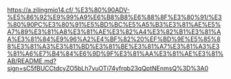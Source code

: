 https://a.zilingmio14.cf/,%E3%80%90ADV-%E5%86%92%E9%99%A9%E6%B8%B8%E6%88%8F%E3%80%91/%E3%80%90PC%E3%80%91%E5%BD%BC%E5%A5%B3%E3%81%AE%E5%A7%89%E3%81%A8%E3%81%AE%E3%82%A4%E3%82%B1%E3%81%AA%E3%81%84%E9%96%A2%E4%BF%82%20%EF%BD%9E%E5%85%88%E3%81%A3%E3%81%BD%E3%81%BE%E3%81%A7%E3%81%A3%E3%81%A6%E7%B4%84%E6%9D%9F%E3%81%AA%E3%81%AE%E3%81%AB/README.md?sign=sC5fBUCCtdcyZO5bLh7vuOTi74yfrqb23qQptNEnmsQ%3D%3A0
